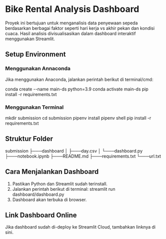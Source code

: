 # Bike Rental Analysis Dashboard

Proyek ini bertujuan untuk menganalisis data penyewaan sepeda berdasarkan berbagai faktor seperti hari kerja vs akhir pekan dan kondisi cuaca. Hasil analisis divisualisasikan dalam dashboard interaktif menggunakan Streamlit.

## Setup Environment

### Menggunakan Annaconda

Jika menggunakan Anaconda, jalankan perintah berikut di terminal/cmd:  

conda create --name main-ds python=3.9
conda activate main-ds
pip install -r requirements.txt


### Menggunakan Terminal

mkdir submission
cd submission
pipenv install
pipenv shell
pip install -r requirements.txt


## Struktur Folder

submission 
├───dashboard 
    │ ├───day.csv 
    │ └───dashboard.py 
├───notebook.ipynb 
├───README.md 
├───requirements.txt 
└───url.txt

## Cara Menjalankan Dashboard

1. Pastikan Python dan Streamlit sudah terinstall.
2. Jalankan perintah berikut di terminal:
    streamlit run dashboard/dashboard.py
3. Dashboard akan terbuka di browser.



## Link Dashboard Online

Jika dashboard sudah di-deploy ke Streamlit Cloud, tambahkan linknya di sini.
